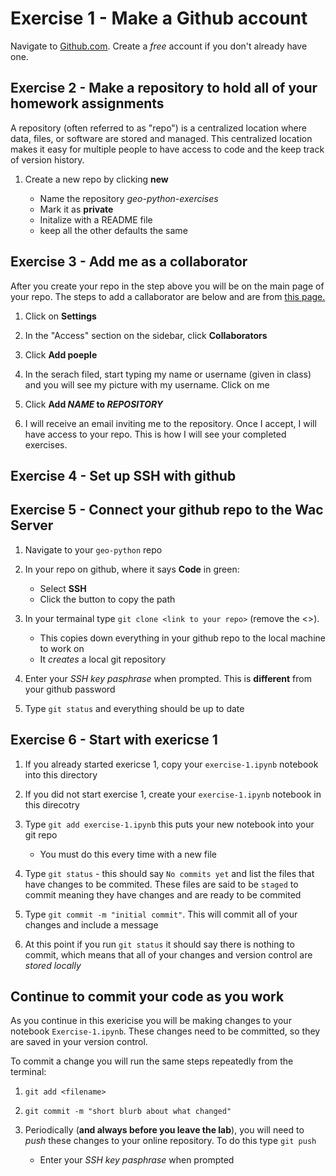 # Exercise 1 - Make a Github account

Navigate to [Github.com](github.com). Create a *free* account if you don't already have one. 

## Exercise 2 - Make a repository to hold all of your homework assignments

A repository (often referred to as "repo") is a centralized location where data, files, or software are stored and managed. This centralized location makes it easy for multiple people to have access to code and the keep track of version history. 

1. Create a new repo by clicking **new**

   * Name the repository *geo-python-exercises*
   * Mark it as **private**
   * Initalize with a README file
   * keep all the other defaults the same

## Exercise 3 - Add me as a collaborator 

After you create your repo in the step above you will be on the main page of your repo. The steps to add a callaborator are below and are from [this page.](https://docs.github.com/en/account-and-profile/setting-up-and-managing-your-personal-account-on-github/managing-access-to-your-personal-repositories/inviting-collaborators-to-a-personal-repository)

1. Click on **Settings**

2. In the "Access" section on the sidebar, click **Collaborators**

3. Click **Add poeple**

4. In the serach filed, start typing my name or username (given in class) and you will see my picture with my username. Click on me

5. Click **Add *NAME* to *REPOSITORY***

6. I will receive an email inviting me to the repository. Once I accept, I will have access to your repo. This is how I will see your completed exercises. 

## Exercise 4 - Set up SSH with github 

## Exercise 5 - Connect your github repo to the Wac Server 
1. Navigate to your `geo-python` repo

2. In your repo on github, where it says **Code** in green:

   * Select **SSH**
   * Click the button to copy the path 

3. In your termainal type `git clone <link to your repo>` (remove the <>).

   * This copies down everything in your github repo to the local machine to work on
   * It *creates* a local git repository
     
4. Enter your *SSH key pasphrase* when prompted.  This is **different** from your github password

5. Type `git status` and everything should be up to date 

## Exercise 6 - Start with exericse 1 

1. If you already started exericse 1, copy your `exercise-1.ipynb` notebook into this directory
2. If you did not start exercise 1, create your `exercise-1.ipynb` notebook in this direcotry
3. Type `git add exercise-1.ipynb` this puts your new notebook into your git repo
   * You must do this every time with a new file

4. Type `git status` - this should say `No commits yet` and list the files that have changes to be commited. These files are said to be `staged` to commit meaning they have changes and are ready to be commited

5. Type `git commit -m "initial commit"`. This will commit all of your changes and include a message

7. At this point if you run `git status` it should say there is nothing to commit, which means that all of your changes and version control are *stored locally*

## Continue to commit your code as you work
As you continue in this exericise you will be making changes to your notebook `Exercise-1.ipynb`. These changes need to be committed, so they are saved in your version control.

To commit a change you will run the same steps repeatedly from the terminal: 
1. `git add <filename>`

2. `git commit -m "short blurb about what changed"`

3. Periodically (**and always before you leave the lab**), you will need to *push* these changes to your online repository. To do this type `git push`

   * Enter your *SSH key pasphrase* when prompted


